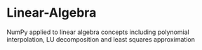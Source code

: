 # Linear-Algebra
NumPy applied to linear algebra concepts including polynomial interpolation, LU decomposition and least squares approximation
